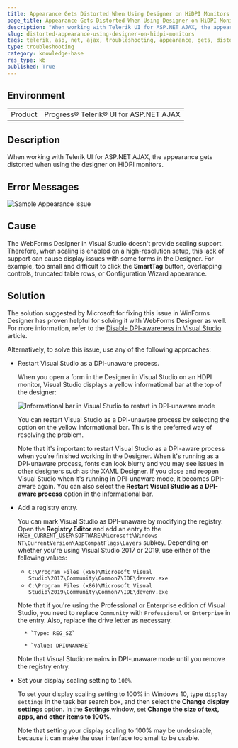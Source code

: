 ```yaml
---
title: Appearance Gets Distorted When Using Designer on HiDPI Monitors
page_title: Appearance Gets Distorted When Using Designer on HiDPI Monitors
description: "When working with Telerik UI for ASP.NET AJAX, the appearance gets distorted when using the designer on HiDPI monitors."
slug: distorted-appearance-using-designer-on-hidpi-monitors
tags: telerik, asp, net, ajax, troubleshooting, appearance, gets, distorted, when, using, designer, on, hidpi, monitors
type: troubleshooting
category: knowledge-base
res_type: kb
published: True
---
```


## Environment

<table>
	<tbody>
		<tr>
			<td>Product</td>
			<td>Progress® Telerik® UI for ASP.NET AJAX</td>
		</tr>
	</tbody>
</table>

## Description

When working with Telerik UI for ASP.NET AJAX, the appearance gets distorted when using the designer on HiDPI monitors.

## Error Messages

![Sample Appearance issue](../images/desigener-on-hdpi-monitors.png)

## Cause

The WebForms Designer in Visual Studio doesn't provide scaling support. Therefore, when scaling is enabled on a high-resolution setup, this lack of support can cause display issues with some forms in the Designer. For example, too small and difficult to click the **SmartTag** button, overlapping controls, truncated table rows, or Configuration Wizard appearance.

## Solution

The solution suggested by Microsoft for fixing this issue in WinForms Designer has proven helpful for solving it with WebForms Designer as well. For more information, refer to the [Disable DPI-awareness in Visual Studio](https://docs.microsoft.com/en-us/visualstudio/designers/disable-dpi-awareness) article.

Alternatively, to solve this issue, use any of the following approaches:

* Restart Visual Studio as a DPI-unaware process.

	When you open a form in the Designer in Visual Studio on an HDPI monitor, Visual Studio displays a yellow informational bar at the top of the designer:

	![Informational bar in Visual Studio to restart in DPI-unaware mode](../images/informational-bar-in-VisualStudio-DPI-unaware-mode.png)

	You can restart Visual Studio as a DPI-unaware process by selecting the option on the yellow informational bar. This is the preferred way of resolving the problem.

	Note that it's important to restart Visual Studio as a DPI-aware process when you're finished working in the Designer. When it's running as a DPI-unaware process, fonts can look blurry and you may see issues in other designers such as the XAML Designer. If you close and reopen Visual Studio when it's running in DPI-unaware mode, it becomes DPI-aware again. You can also select the **Restart Visual Studio as a DPI-aware process** option in the informational bar.

* Add a registry entry.

	You can mark Visual Studio as DPI-unaware by modifying the registry. Open the **Registry Editor** and add an entry to the `HKEY_CURRENT_USER\SOFTWARE\Microsoft\Windows NT\CurrentVersion\AppCompatFlags\Layers` subkey. Depending on whether you're using Visual Studio 2017 or 2019, use either of the following values:

	 * `C:\Program Files (x86)\Microsoft Visual Studio\2017\Community\Common7\IDE\devenv.exe`
	 * `C:\Program Files (x86)\Microsoft Visual Studio\2019\Community\Common7\IDE\devenv.exe`

	Note that if you're using the Professional or Enterprise edition of Visual Studio, you need to replace `Community` with `Professional` or `Enterprise` in the entry. Also, replace the drive letter as necessary.

		* `Type: REG_SZ`

		* `Value: DPIUNAWARE`

	Note that Visual Studio remains in DPI-unaware mode until you remove the registry entry.

* Set your display scaling setting to `100%`.

	To set your display scaling setting to 100% in Windows 10, type `display settings` in the task bar search box, and then select the **Change display settings** option. In the **Settings** window, set **Change the size of text, apps, and other items to 100%**.

	Note that setting your display scaling to 100% may be undesirable, because it can make the user interface too small to be usable.
